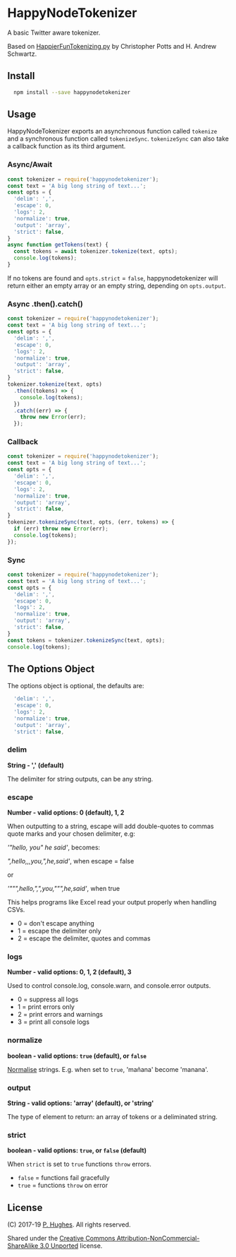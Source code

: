# HappyNodeTokenizer

A basic Twitter aware tokenizer.

Based on [HappierFunTokenizing.py](https://github.com/dlatk/happierfuntokenizing) by Christopher Potts and H. Andrew Schwartz.

## Install
```bash
  npm install --save happynodetokenizer
```

## Usage
HappyNodeTokenizer exports an asynchronous function called `tokenize` and a synchronous function called `tokenizeSync`. `tokenizeSync` can also take a callback function as its third argument.


### Async/Await
```javascript
const tokenizer = require('happynodetokenizer');
const text = 'A big long string of text...';
const opts = {
  'delim': ',',
  'escape': 0,
  'logs': 2,
  'normalize': true,
  'output': 'array',
  'strict': false,
}
async function getTokens(text) {
  const tokens = await tokenizer.tokenize(text, opts);
  console.log(tokens);
}
```

If no tokens are found and `opts.strict` = `false`, happynodetokenizer will return either an empty array or an empty string, depending on `opts.output`.

### Async .then().catch()
```javascript
const tokenizer = require('happynodetokenizer');
const text = 'A big long string of text...';
const opts = {
  'delim': ',',
  'escape': 0,
  'logs': 2,
  'normalize': true,
  'output': 'array',
  'strict': false,
}
tokenizer.tokenize(text, opts)
  .then((tokens) => {
    console.log(tokens);
  })
  .catch((err) => {
    throw new Error(err);
  });
```

### Callback
```javascript
const tokenizer = require('happynodetokenizer');
const text = 'A big long string of text...';
const opts = {
  'delim': ',',
  'escape': 0,
  'logs': 2,
  'normalize': true,
  'output': 'array',
  'strict': false,
}
tokenizer.tokenizeSync(text, opts, (err, tokens) => {
  if (err) throw new Error(err);
  console.log(tokens);
});
```

### Sync
```javascript
const tokenizer = require('happynodetokenizer');
const text = 'A big long string of text...';
const opts = {
  'delim': ',',
  'escape': 0,
  'logs': 2,
  'normalize': true,
  'output': 'array',
  'strict': false,
}
const tokens = tokenizer.tokenizeSync(text, opts);
console.log(tokens);
```

## The Options Object
The options object is optional, the defaults are:

```javascript
  'delim': ',',
  'escape': 0,
  'logs': 2,
  'normalize': true,
  'output': 'array',
  'strict': false,
```

### delim
**String - ',' (default)**

The delimiter for string outputs, can be any string.

### escape
**Number - valid options: 0 (default), 1, 2**

When outputting to a string, escape will add double-quotes to commas quote marks and your chosen delimiter, e.g:

*'"hello, you" he said'*, becomes:

*",hello,,,you,",he,said'*, when escape = false

or

*'""",hello,",",you,""",he,said'*, when true

This helps programs like Excel read your output properly when handling CSVs.

* 0 = don't escape anything
* 1 = escape the delimiter only
* 2 = escape the delimiter, quotes and commas

### logs
**Number - valid options: 0, 1, 2 (default), 3**

Used to control console.log, console.warn, and console.error outputs.
* 0 = suppress all logs
* 1 = print errors only
* 2 = print errors and warnings
* 3 = print all console logs

### normalize
**boolean - valid options: `true` (default), or `false`**

[Normalise](https://developer.mozilla.org/en-US/docs/Web/JavaScript/Reference/Global_Objects/String/normalize) strings. E.g. when set to `true`, 'mañana' become 'manana'.

### output
**String - valid options: 'array' (default), or 'string'**

The type of element to return: an array of tokens or a deliminated string.

### strict
**boolean - valid options: `true`, or `false` (default)**

When `strict` is set to `true` functions `throw` errors.
* `false` = functions fail gracefully
* `true`  = functions `throw` on error

## License
(C) 2017-19 [P. Hughes](https://www.phugh.es). All rights reserved.

Shared under the [Creative Commons Attribution-NonCommercial-ShareAlike 3.0 Unported](http://creativecommons.org/licenses/by-nc-sa/3.0/) license.